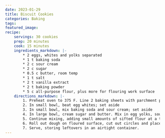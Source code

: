 ```yaml
---
date: 2023-01-29
title: Biscuit Cookies
categories: Baking
tags: 
featured_image:
recipe:
    servings: 30 cookies 
    prep: 20 minutes 
    cook: 15 minutes 
    ingredients_markdown: |-
        * 2 eggs, whites and yolks separated
        * 1 t baking soda
        * 2 c sour cream
        * 2 c sugar
        * 0.5 c butter, room temp
        * 1 t salt
        * 2 t vanilla extract
        * 2 t baking powder
        * 5 c all-purpose flour, plus more for flouring work surface
    directions_markdown: |-
        1. Preheat oven to 375 F. Line 2 baking sheets with parchment paper.
        2. In small bowl, beat egg whites; set aside
        3. In small bowl, mix baking soda and sour cream; set aside
        4. In large bowl, cream sugar and butter. Mix in egg yolks, sour cream mixture, salt, egg whites, and vanilla. Sift in baking powder and 2 c flour, and mix.
        5. Continue mixing, adding small amounts of sifted flour at a time. You may not need all of it, the mixture may be too stiff for mixer, so mix by hand.
        6. Roll out dough on floured surface, cut out circles and place on baking sheets. Bake 12-15 minutes. 
        7. Serve, storing leftovers in an airtight container.
---
```

